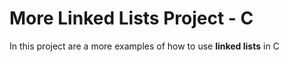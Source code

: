 # More Linked Lists Project - C

In this project are a more examples of how to use **linked lists** in C